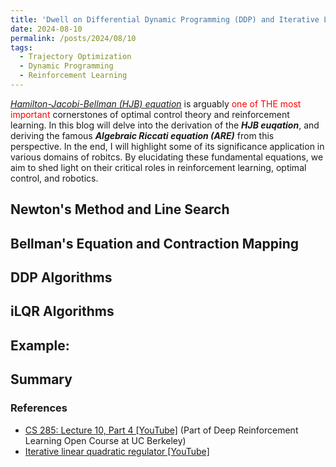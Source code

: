 ```yaml
---
title: 'Dwell on Differential Dynamic Programming (DDP) and Iterative Linear Quadratic Regulator (iLQR)'
date: 2024-08-10
permalink: /posts/2024/08/10
tags:
  - Trajectory Optimization
  - Dynamic Programming
  - Reinforcement Learning
---
```

[_Hamilton-Jacobi-Bellman (HJB) equation_](https://en.wikipedia.org/wiki/Hamilton%E2%80%93Jacobi%E2%80%93Bellman_equation) is arguably <span style="color:red">one of THE most important</span> cornerstones of optimal control theory and reinforcement learning. In this blog will delve into the derivation of the **_HJB euqation_**, and deriving the famous **_Algebraic Riccati equation (ARE)_** from this perspective. In the end, I will highlight some of its significance application in various domains of robitcs. By elucidating these fundamental equations, we aim to shed light on their critical roles in reinforcement learning, optimal control, and robotics. 

## Newton's Method and Line Search

## Bellman's Equation and Contraction Mapping

## DDP Algorithms

## iLQR Algorithms

## Example:

## Summary

### References
 - [CS 285: Lecture 10, Part 4 [YouTube]](https://www.youtube.com/watch?v=-hO-AnFYm6M&list=PLMrJAkhIeNNQe1JXNvaFvURxGY4gE9k74&index=8&t=929s) (Part of Deep Reinforcement Learning Open Course at UC Berkeley)
 - [Iterative linear quadratic regulator [YouTube]](https://www.youtube.com/watch?v=ryu0BbE4nb8&list=PLyXDCTF4yPcQ1GozC3vPmrJuN-icTFOW0&index=24)